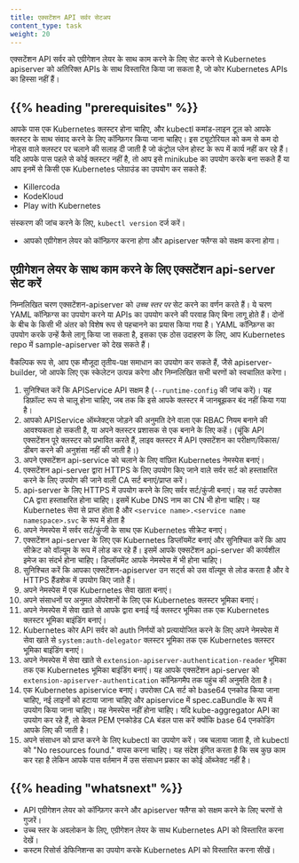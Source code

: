 ```yaml
---
title: एक्सटेंशन API सर्वर सेटअप
content_type: task
weight: 20
---
```


<!-- overview -->
एक्सटेंशन API सर्वर को एग्रीगेशन लेयर के साथ काम करने के लिए सेट करने से Kubernetes apiserver को अतिरिक्त APIs के साथ विस्तारित किया जा सकता है, जो कोर Kubernetes APIs का हिस्सा नहीं हैं।

## {{% heading "prerequisites" %}}

आपके पास एक Kubernetes क्लस्टर होना चाहिए, और kubectl कमांड-लाइन टूल को आपके क्लस्टर के साथ संवाद करने के लिए कॉन्फ़िगर किया जाना चाहिए। इस ट्यूटोरियल को कम से कम दो नोड्स वाले क्लस्टर पर चलाने की सलाह दी जाती है जो कंट्रोल प्लेन होस्ट के रूप में कार्य नहीं कर रहे हैं। यदि आपके पास पहले से कोई क्लस्टर नहीं है, तो आप इसे minikube का उपयोग करके बना सकते हैं या आप इनमें से किसी एक Kubernetes प्लेग्राउंड का उपयोग कर सकते हैं:

* Killercoda
* KodeKloud
* Play with Kubernetes

संस्करण की जांच करने के लिए, `kubectl version` दर्ज करें।

* आपको एग्रीगेशन लेयर को कॉन्फ़िगर करना होगा और apiserver फ्लैग्स को सक्षम करना होगा।

## एग्रीगेशन लेयर के साथ काम करने के लिए एक्सटेंशन api-server सेट करें

निम्नलिखित चरण एक्सटेंशन-apiserver को _उच्च स्तर पर_ सेट करने का वर्णन करते हैं। ये चरण YAML कॉन्फ़िग्स का उपयोग करने या APIs का उपयोग करने की परवाह किए बिना लागू होते हैं। दोनों के बीच के किसी भी अंतर को विशेष रूप से पहचानने का प्रयास किया गया है। YAML कॉन्फ़िग्स का उपयोग करके उन्हें कैसे लागू किया जा सकता है, इसका एक ठोस उदाहरण के लिए, आप Kubernetes repo में sample-apiserver को देख सकते हैं।

वैकल्पिक रूप से, आप एक मौजूदा तृतीय-पक्ष समाधान का उपयोग कर सकते हैं, जैसे apiserver-builder, जो आपके लिए एक स्केलेटन उत्पन्न करेगा और निम्नलिखित सभी चरणों को स्वचालित करेगा।

1. सुनिश्चित करें कि APIService API सक्षम है (`--runtime-config` की जांच करें)। यह डिफ़ॉल्ट रूप से चालू होना चाहिए, जब तक कि इसे आपके क्लस्टर में जानबूझकर बंद नहीं किया गया है।
2. आपको APIService ऑब्जेक्ट्स जोड़ने की अनुमति देने वाला एक RBAC नियम बनाने की आवश्यकता हो सकती है, या अपने क्लस्टर प्रशासक से एक बनाने के लिए कहें। (चूंकि API एक्सटेंशन पूरे क्लस्टर को प्रभावित करते हैं, लाइव क्लस्टर में API एक्सटेंशन का परीक्षण/विकास/डीबग करने की अनुशंसा नहीं की जाती है।)
3. अपने एक्सटेंशन api-service को चलाने के लिए वांछित Kubernetes नेमस्पेस बनाएं।
4. एक्सटेंशन api-server द्वारा HTTPS के लिए उपयोग किए जाने वाले सर्वर सर्ट को हस्ताक्षरित करने के लिए उपयोग की जाने वाली CA सर्ट बनाएं/प्राप्त करें।
5. api-server के लिए HTTPS में उपयोग करने के लिए सर्वर सर्ट/कुंजी बनाएं। यह सर्ट उपरोक्त CA द्वारा हस्ताक्षरित होना चाहिए। इसमें Kube DNS नाम का CN भी होना चाहिए। यह Kubernetes सेवा से प्राप्त होता है और `<service name>.<service name namespace>.svc` के रूप में होता है
6. अपने नेमस्पेस में सर्वर सर्ट/कुंजी के साथ एक Kubernetes सीक्रेट बनाएं।
7. एक्सटेंशन api-server के लिए एक Kubernetes डिप्लॉयमेंट बनाएं और सुनिश्चित करें कि आप सीक्रेट को वॉल्यूम के रूप में लोड कर रहे हैं। इसमें आपके एक्सटेंशन api-server की कार्यशील इमेज का संदर्भ होना चाहिए। डिप्लॉयमेंट आपके नेमस्पेस में भी होना चाहिए।
8. सुनिश्चित करें कि आपका एक्सटेंशन-apiserver उन सर्ट्स को उस वॉल्यूम से लोड करता है और वे HTTPS हैंडशेक में उपयोग किए जाते हैं।
9. अपने नेमस्पेस में एक Kubernetes सेवा खाता बनाएं।
10. अपने संसाधनों पर अनुमत ऑपरेशनों के लिए एक Kubernetes क्लस्टर भूमिका बनाएं।
11. अपने नेमस्पेस में सेवा खाते से आपके द्वारा बनाई गई क्लस्टर भूमिका तक एक Kubernetes क्लस्टर भूमिका बाइंडिंग बनाएं।
12. Kubernetes कोर API सर्वर को auth निर्णयों को प्रत्यायोजित करने के लिए अपने नेमस्पेस में सेवा खाते से `system:auth-delegator` क्लस्टर भूमिका तक एक Kubernetes क्लस्टर भूमिका बाइंडिंग बनाएं।
13. अपने नेमस्पेस में सेवा खाते से `extension-apiserver-authentication-reader` भूमिका तक एक Kubernetes भूमिका बाइंडिंग बनाएं। यह आपके एक्सटेंशन api-server को `extension-apiserver-authentication` कॉन्फ़िगमैप तक पहुंच की अनुमति देता है।
14. एक Kubernetes apiservice बनाएं। उपरोक्त CA सर्ट को base64 एनकोड किया जाना चाहिए, नई लाइनों को हटाया जाना चाहिए और apiservice में spec.caBundle के रूप में उपयोग किया जाना चाहिए। यह नेमस्पेस नहीं होना चाहिए। यदि kube-aggregator API का उपयोग कर रहे हैं, तो केवल PEM एनकोडेड CA बंडल पास करें क्योंकि base 64 एनकोडिंग आपके लिए की जाती है।
15. अपने संसाधन को प्राप्त करने के लिए kubectl का उपयोग करें। जब चलाया जाता है, तो kubectl को "No resources found." वापस करना चाहिए। यह संदेश इंगित करता है कि सब कुछ काम कर रहा है लेकिन आपके पास वर्तमान में उस संसाधन प्रकार का कोई ऑब्जेक्ट नहीं है।

## {{% heading "whatsnext" %}}

* API एग्रीगेशन लेयर को कॉन्फ़िगर करने और apiserver फ्लैग्स को सक्षम करने के लिए चरणों से गुजरें।
* उच्च स्तर के अवलोकन के लिए, एग्रीगेशन लेयर के साथ Kubernetes API को विस्तारित करना देखें।
* कस्टम रिसोर्स डेफिनिशन्स का उपयोग करके Kubernetes API को विस्तारित करना सीखें। 